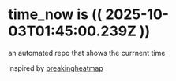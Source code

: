 # time_now is (( 2025-10-03T01:45:00.239Z ))

an automated repo that shows the currnent time

inspired by [breakingheatmap](https://github.com/breakingheatmap/breakingheatmap)